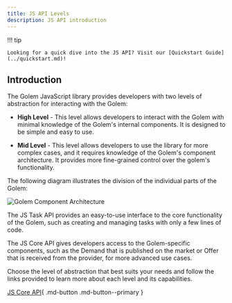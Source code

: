 ```yaml
---
title: JS API Levels
description: JS API introduction
---
```


!!! tip

    Looking for a quick dive into the JS API? Visit our [Quickstart Guide](../quickstart.md)!

## Introduction

The Golem JavaScript library provides developers with two levels of abstraction for interacting with the Golem:

- **High Level** - This level allows developers to interact with the Golem with minimal knowledge of the Golem's internal components. It is designed to be simple and easy to use.

- **Mid Level** - This level allows developers to use the library for more complex cases, and it requires knowledge of the Golem's component architecture. It provides more fine-grained control over the golem's functionality.

The following diagram illustrates the division of the individual parts of the Golem:

![Golem Component Architecture](/assets/js-architecture.png)

The JS Task API provides an easy-to-use interface to the core functionality of the Golem, such as creating and managing tasks with only a few lines of code.

The JS Core API gives developers access to the Golem-specific components, such as the Demand that is published on the market or Offer that is received from the provider, for more advanced use cases.

Choose the level of abstraction that best suits your needs and follow the links provided to learn more about each level and its capabilities.

[JS Core API](../high-level/index.md){ .md-button .md-button--primary }
